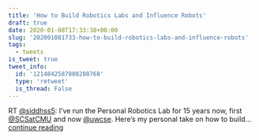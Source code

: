 ```yaml
---
title: 'How to Build Robotics Labs and Influence Robots'
draft: true
date: 2020-01-08T17:33:38+00:00
slug: '202001081733-how-to-build-robotics-labs-and-influence-robots'
tags:
  - tweets
is_tweet: true
tweet_info:
  id: '1214842587808288768'
  type: 'retweet'
  is_thread: False
---
```




RT [@siddhss5](https://x.com/siddhss5): I’ve run the Personal Robotics Lab for 15 years now, first [@SCSatCMU](https://x.com/SCSatCMU) and now [@uwcse](https://x.com/uwcse). Here’s my personal take on how to build… [continue reading](https://x.com/sytelus/status/1214842587808288768)
